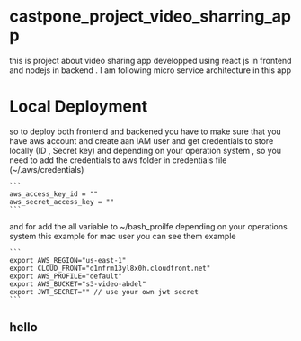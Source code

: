 # castpone_project_video_sharring_app
this is project about video sharing app developped using react js in frontend and nodejs in backend . I am following micro service architecture
in this app
# Local Deployment 
so to deploy both frontend and backened you have to make sure that you have aws account and create aan IAM user and get credentials to store locally (ID , Secret key) and depending on your operation system , so you need to add the credentials to aws folder in credentials file
(~/.aws/credentials)
````
```
aws_access_key_id = ""
aws_secret_access_key = ""
```
````
and for add the all variable to ~/bash_proilfe depending on your operations system this example for mac user
you can see them example 
````
```
export AWS_REGION="us-east-1"
export CLOUD_FRONT="d1nfrm13yl8x0h.cloudfront.net"
export AWS_PROFILE="default"
export AWS_BUCKET="s3-video-abdel"
export JWT_SECRET="" // use your own jwt secret
```
````
## hello

